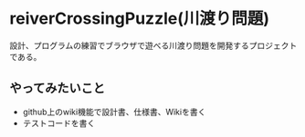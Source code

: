 # reiverCrossingPuzzle(川渡り問題)

設計、プログラムの練習でブラウザで遊べる川渡り問題を開発するプロジェクトである。  

## やってみたいこと

- github上のwiki機能で設計書、仕様書、Wikiを書く
- テストコードを書く
